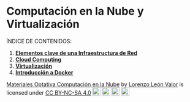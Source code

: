 # Computación en la Nube y Virtualización

ÍNDICE DE CONTENIDOS:

1. **[Elementos clave de una Infraestructura de Red](unidad1/ud1.md)**
2. **[Cloud Computing](unidad2/ud2.md)**
3. **[Virtualización](unidad2/ud3.md)**
4. **[Introducción a Docker](unidad2/ud4.md)**


<p xmlns:cc="http://creativecommons.org/ns#" xmlns:dct="http://purl.org/dc/terms/"><a property="dct:title" rel="cc:attributionURL" href="">Materiales Optativa Computación en la Nube</a> by <a rel="cc:attributionURL dct:creator" property="cc:attributionName" href="https://github.com/ProfeAzarquiel" target="_blank">Lorenzo León Valor</a> is licensed under <a href="https://creativecommons.org/licenses/by-nc-sa/4.0/?ref=chooser-v1" target="_blank" rel="license noopener noreferrer" style="display:inline-block;">CC BY-NC-SA 4.0<img style="height:22px!important;margin-left:3px;vertical-align:text-bottom;" src="https://mirrors.creativecommons.org/presskit/icons/cc.svg?ref=chooser-v1" alt=""><img style="height:22px!important;margin-left:3px;vertical-align:text-bottom;" src="https://mirrors.creativecommons.org/presskit/icons/by.svg?ref=chooser-v1" alt=""><img style="height:22px!important;margin-left:3px;vertical-align:text-bottom;" src="https://mirrors.creativecommons.org/presskit/icons/nc.svg?ref=chooser-v1" alt=""><img style="height:22px!important;margin-left:3px;vertical-align:text-bottom;" src="https://mirrors.creativecommons.org/presskit/icons/sa.svg?ref=chooser-v1" alt=""></a></p>
